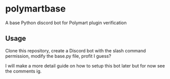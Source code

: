 # polymartbase
 A base Python discord bot for Polymart plugin verification

## Usage
 Clone this repository, create a Discord bot with the slash command permission, modify the base.py file, profit I guess?
 
 I will make a more detail guide on how to setup this bot later but for now see the comments ig.